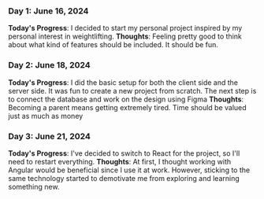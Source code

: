 ### Day 1: June 16, 2024
**Today's Progress**: I decided to start my personal project inspired by my personal interest in weightlifting.
**Thoughts**: Feeling pretty good to think about what kind of features should be included. It should be fun.

### Day 2: June 18, 2024
**Today's Progress**: I did the basic setup for both the client side and the server side. It was fun to create a new project from scratch. The next step is to connect the database and work on the design using Figma
**Thoughts**: Becoming a parent means getting extremely tired. Time should be valued just as much as money

### Day 3: June 21, 2024
**Today's Progress**: I've decided to switch to React for the project, so I'll need to restart everything.
**Thoughts**: At first, I thought working with Angular would be beneficial since I use it at work. However, sticking to the same technology started to demotivate me from exploring and learning something new.
